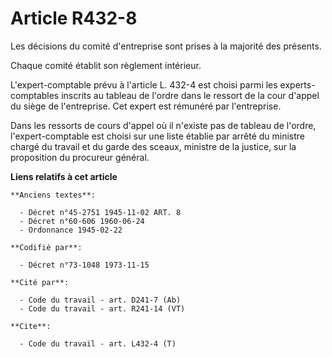 # Article R432-8

Les décisions du comité d'entreprise sont prises à la majorité des présents.

Chaque comité établit son règlement intérieur.

L'expert-comptable prévu à l'article L. 432-4 est choisi parmi les experts-comptables inscrits au tableau de l'ordre dans le
ressort de la cour d'appel du siège de l'entreprise. Cet expert est rémunéré par l'entreprise. 

Dans les ressorts de cours d'appel où il n'existe pas de tableau de l'ordre, l'expert-comptable est choisi sur une liste
établie par arrêté du ministre chargé du travail et du garde des sceaux, ministre de la justice, sur la proposition du
procureur général.

**Liens relatifs à cet article**

	**Anciens textes**:

	  - Décret n°45-2751 1945-11-02 ART. 8
	  - Décret n°60-606 1960-06-24
	  - Ordonnance 1945-02-22

	**Codifié par**:

	  - Décret n°73-1048 1973-11-15

	**Cité par**:

	  - Code du travail - art. D241-7 (Ab)
	  - Code du travail - art. R241-14 (VT)

	**Cite**:

	  - Code du travail - art. L432-4 (T)
